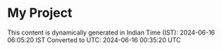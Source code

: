 # My Project

This content is dynamically generated in Indian Time (IST): 2024-06-16 06:05:20 IST
Converted to UTC: 2024-06-16 00:35:20 UTC
